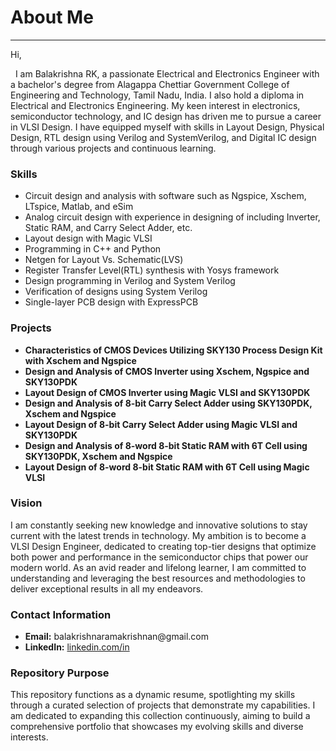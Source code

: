 <h1>About Me</h1>

<hr>Hi,</hr>
<p>&nbsp; I am Balakrishna RK, a passionate Electrical and Electronics Engineer with a bachelor's degree from Alagappa Chettiar Government College of Engineering and Technology, Tamil Nadu, India. I also hold a diploma in Electrical and Electronics Engineering. My keen interest in electronics, semiconductor technology, and IC design has driven me to pursue a career in VLSI Design.
I have equipped myself with skills in Layout Design, Physical Design, RTL design using Verilog and SystemVerilog, and Digital IC design through various projects and continuous learning.
</p>

<h3>Skills</h3>
<ul>
    <li>Circuit design and analysis with software such as Ngspice, Xschem, LTspice, Matlab, and eSim</li>
    <li>Analog circuit design with experience in designing of including Inverter, Static RAM, and Carry Select Adder, etc.</li>   
    <li>Layout design with Magic VLSI</li>
    <li>Programming in C++ and Python</li>
    <li>Netgen for Layout Vs. Schematic(LVS)</li>
    <li>Register Transfer Level(RTL) synthesis with Yosys framework</li>
    <li>Design programming in Verilog and System Verilog</li>
    <li>Verification of designs using System Verilog</li>
    <li>Single-layer PCB design with ExpressPCB</li>
</ul>
    
<h3>Projects</h3>

<ul>
    <li><b>Characteristics of CMOS Devices Utilizing SKY130 Process Design Kit with Xschem and Ngspice</b></li>
    <li><b>Design and Analysis of CMOS Inverter using Xschem, Ngspice and SKY130PDK</b></li>
    <li><b>Layout Design of CMOS Inverter using Magic VLSI and SKY130PDK</b></li>
    <li><b>Design and Analysis of 8-bit Carry Select Adder using SKY130PDK, Xschem and Ngspice</b></li>
    <li><b>Layout Design of 8-bit Carry Select Adder using Magic VLSI and SKY130PDK</b></li>
    <li><b>Design and Analysis of 8-word 8-bit Static RAM with 6T Cell using SKY130PDK, Xschem and Ngspice</b></li>
    <li><b>Layout Design of 8-word 8-bit Static RAM with 6T Cell using Magic VLSI</b></li>
</ul>
    
<h3>Vision</h3>
<p>
    I am constantly seeking new knowledge and innovative solutions to stay current with the latest trends in technology. My ambition is to become a VLSI Design Engineer, dedicated to creating top-tier designs that optimize both power and performance in the semiconductor chips that power our modern world.
As an avid reader and lifelong learner, I am committed to understanding and leveraging the best resources and methodologies to deliver exceptional results in all my endeavors.
</p>

<h3>Contact Information</h3>

<ul>
  <li><b>Email:</b> balakrishnaramakrishnan@gmail.com</li>
  <li><b>LinkedIn:</b> <a href="www.linkedin.com/in/balakrishnark">linkedin.com/in</a></li>
</ul>
    
<h3>Repository Purpose</h3>

<p>This repository functions as a dynamic resume, spotlighting my skills through a curated selection of projects that demonstrate my capabilities. I am dedicated to expanding this collection continuously, aiming to build a comprehensive portfolio that showcases my evolving skills and diverse interests.</p>
